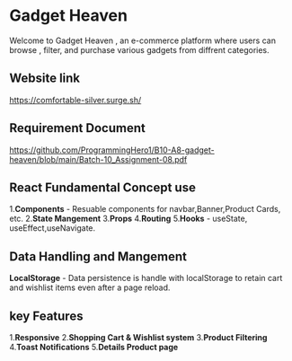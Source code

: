 # Gadget Heaven 
Welcome to Gadget Heaven , an e-commerce platform where users can browse , filter, and purchase various gadgets from diffrent categories.
## Website link 
https://comfortable-silver.surge.sh/

## Requirement Document
https://github.com/ProgrammingHero1/B10-A8-gadget-heaven/blob/main/Batch-10_Assignment-08.pdf

## React Fundamental Concept use
1.**Components** - Resuable components for navbar,Banner,Product Cards, etc.
2.**State Mangement**
3.**Props**
4.**Routing**
5.**Hooks** - useState, useEffect,useNavigate.

## Data Handling and Mangement
**LocalStorage** - Data persistence is handle with localStorage to retain cart and wishlist items even after a page reload.

## key Features 
1.**Responsive**
2.**Shopping Cart & Wishlist system**
3.**Product Filtering**
4.**Toast Notifications**
5.**Details Product page**
